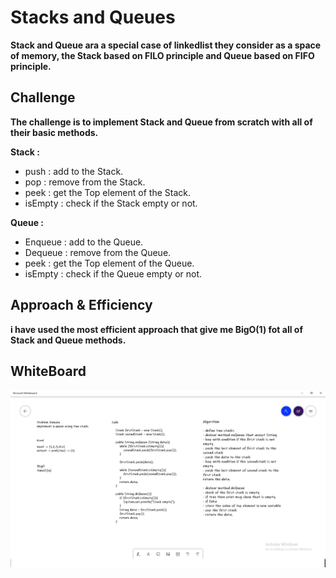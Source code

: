 # Stacks and Queues
**Stack and Queue ara a special case of linkedlist
they consider as a space of memory, the Stack based
on FILO principle and Queue based on FIFO principle.**

## Challenge
**The challenge is to implement Stack and Queue from scratch
with all of their basic methods.**

**Stack :** 
- push : add to the Stack.
- pop : remove from the Stack.
- peek : get the Top element of the Stack.
- isEmpty : check if the Stack empty or not.

**Queue :**
- Enqueue : add to the Queue.
- Dequeue : remove from the Queue.
- peek : get the Top element of the Queue.
- isEmpty : check if the Queue empty or not.
## Approach & Efficiency

**i have used the most efficient approach that give me BigO(1)
fot all of Stack and Queue methods.**

## WhiteBoard
![WhiteBoard](Pseduo.png)